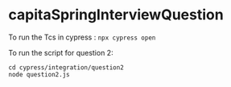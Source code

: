 # capitaSpringInterviewQuestion

To run the Tcs in cypress :
`npx cypress open`

To run the script for question 2:

`cd cypress/integration/question2`  
`node question2.js `